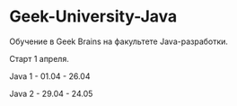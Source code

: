 # Geek-University-Java
 Обучение в Geek Brains на факультете Java-разработки.
 
 Старт 1 апреля.
 
 Java 1 - 01.04 - 26.04
 
 Java 2 - 29.04 - 24.05
